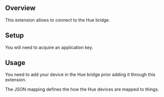 ## Overview

This extension allows to connect to the Hue bridge.

## Setup

You will need to acquire an application key.

## Usage

You need to add your device in the Hue bridge prior adding it through this extension.

The JSON mapping defines the how the Hue devices are mapped to things.
